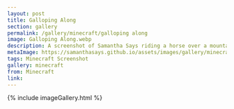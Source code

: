 ```yaml
---
layout: post
title: Galloping Along
section: gallery
permalink: /gallery/minecraft/galloping along
image: Galloping Along.webp
description: A screenshot of Samantha Says riding a horse over a mountain from Minecraft, taken by Samantha Says.
metaImage: https://samanthasays.github.io/assets/images/gallery/minecraft/Galloping Along.webp
tags: Minecraft Screenshot
gallery: minecraft
from: Minecraft
link: 
---
```

{% include imageGallery.html %}